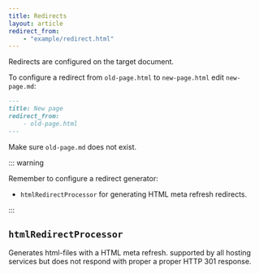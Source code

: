 ```yaml
---
title: Redirects
layout: article
redirect_from:
    - "example/redirect.html"
---
```


Redirects are configured on the target document.

To configure a redirect from `old-page.html` to `new-page.html` edit `new-page.md`:

```md
---
title: New page
redirect_from:
    - old-page.html
---
```

Make sure `old-page.md` does not exist.

::: warning

Remember to configure a redirect generator:

-   `htmlRedirectProcessor` for generating HTML meta refresh redirects.

:::

## `htmlRedirectProcessor`

Generates html-files with a HTML meta refresh.
supported by all hosting services but does not respond with proper a proper HTTP 301 response.
